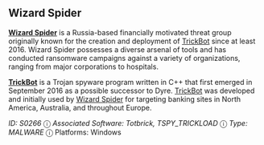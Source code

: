 ## Wizard Spider
**[Wizard Spider](http://attack.mitre.org/groups/G0102/)** is a Russia-based financially motivated threat group originally known for the creation and deployment of [TrickBot](http://attack.mitre.org/software/S0266/) since at least 2016. Wizard Spider possesses a diverse arsenal of tools and has conducted ransomware campaigns against a variety of organizations, ranging from major corporations to hospitals. 


**[TrickBot](http://attack.mitre.org/software/S0266/)** is a Trojan spyware program written in C++ that first emerged in September 2016 as a possible successor to Dyre. [TrickBot](http://attack.mitre.org/software/S0266/) was developed and initially used by [Wizard Spider](http://attack.mitre.org/groups/G0102/) for targeting banking sites in North America, Australia, and throughout Europe.

*ID: S0266*
ⓘ
*Associated Software: Totbrick, TSPY_TRICKLOAD*
ⓘ
*Type: MALWARE*
ⓘ
Platforms: Windows
